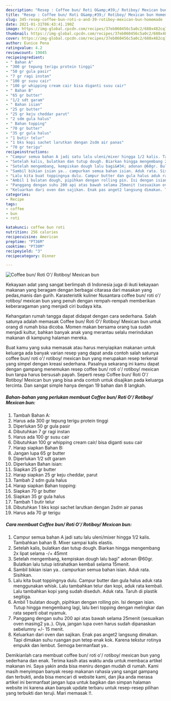 ```yaml
---
description: "Resep : Coffee bun/ Roti O&amp;#39;/ Rotiboy/ Mexican bun Homemade"
title: "Resep : Coffee bun/ Roti O&amp;#39;/ Rotiboy/ Mexican bun Homemade"
slug: 345-resep-coffee-bun-roti-o-and-39-rotiboy-mexican-bun-homemade
date: 2021-01-31T06:43:41.190Z
image: https://img-global.cpcdn.com/recipes/37eb060456c5a0c2/680x482cq70/coffee-bun-roti-o-rotiboy-mexican-bun-foto-resep-utama.jpg
thumbnail: https://img-global.cpcdn.com/recipes/37eb060456c5a0c2/680x482cq70/coffee-bun-roti-o-rotiboy-mexican-bun-foto-resep-utama.jpg
cover: https://img-global.cpcdn.com/recipes/37eb060456c5a0c2/680x482cq70/coffee-bun-roti-o-rotiboy-mexican-bun-foto-resep-utama.jpg
author: Eunice Pena
ratingvalue: 4.2
reviewcount: 19045
recipeingredient:
- " Bahan A"
- "300 gr tepung terigu protein tinggi"
- "50 gr gula pasir"
- "7 gr ragi instan"
- "100 gr susu cair"
- "100 gr whipping cream cair bisa diganti susu cair"
- " Bahan B"
- "65 gr butter"
- "1/2 sdt garam"
- " Bahan isian"
- "25 gr butter"
- "25 gr keju cheddar parut"
- "2 sdm gula halus"
- " Bahan topping"
- "70 gr butter"
- "35 gr gula halus"
- "1 butir telur"
- "1 bks kopi sachet larutkan dengan 2sdm air panas"
- "70 gr terigu"
recipeinstructions:
- "Campur semua bahan A jadi satu lalu uleni/mixer hingga 1/2 kalis. Tambahkan bahan B. Mixer sampai kalis elastis."
- "Setelah kalis, bulatkan dan tutup dough. Biarkan hingga mengembang 2x lipat selama -/+ 45mnt"
- "Setelah mengembang, kempiskan dough lalu bagi&#34; adonan @60gr. Bulatkan lalu tutup istirahatkan kembali selama 15menit."
- "Sambil bikian isian ya.. campurkan semua bahan isian. Aduk rata. Sisihkan."
- "Lalu kita buat toppingnya dulu. Campur butter dan gula halus aduk rata menggunakan whisk. Lalu tambahkan telur dan kopi, aduk rata kembali. Lalu tambahkan kopi yang sudah diseduh. Aduk rata. Taruh di plastik segitiga."
- "Ambil 1 bulatan dough, pipihkan dengan rolling pin. Isi dengan isian. Tutup hingga mengembang lagi, lalu beri topping dengan melingkar dan rata seperti obat nyamuk."
- "Panggang dengan suhu 200 api atas bawah selama 25menit (sesuaikan oven masing2 ya..). Oiya, jangan lupa oven harus sudah dipanaskan sebelumny +/- 15 menit."
- "Keluarkan dari oven dan sajikan. Enak pas anget2 langsung dimakan. Tapi dimakan suhu ruangan pun tetep enak kok. Karena tekstur rotinya empukk dan lembut. Semoga bermanfaat ya.."
categories:
- Recipe
tags:
- coffee
- bun
- roti

katakunci: coffee bun roti 
nutrition: 256 calories
recipecuisine: American
preptime: "PT36M"
cooktime: "PT30M"
recipeyield: "3"
recipecategory: Dinner

---
```



![Coffee bun/ Roti O&#39;/ Rotiboy/ Mexican bun](https://img-global.cpcdn.com/recipes/37eb060456c5a0c2/680x482cq70/coffee-bun-roti-o-rotiboy-mexican-bun-foto-resep-utama.jpg)

Kekayaan adat yang sangat berlimpah di Indonesia juga di ikuti kekayaan makanan yang beragam dengan berbagai citarasa dari masakan yang pedas,manis dan gurih. Karasteristik kuliner Nusantara coffee bun/ roti o&#39;/ rotiboy/ mexican bun yang penuh dengan rempah-rempah memberikan keberaragaman yang menjadi ciri budaya kita.


Kehangatan rumah tangga dapat didapat dengan cara sederhana. Salah satunya adalah memasak Coffee bun/ Roti O&#39;/ Rotiboy/ Mexican bun untuk orang di rumah bisa dicoba. Momen makan bersama orang tua sudah menjadi kultur, bahkan banyak anak yang merantau selalu merindukan makanan di kampung halaman mereka.



Buat kamu yang suka memasak atau harus menyiapkan makanan untuk keluarga ada banyak varian resep yang dapat anda contoh salah satunya coffee bun/ roti o&#39;/ rotiboy/ mexican bun yang merupakan resep terkenal yang simpel dengan kreasi sederhana. Pasalnya sekarang ini kamu dapat dengan gampang menemukan resep coffee bun/ roti o&#39;/ rotiboy/ mexican bun tanpa harus bersusah payah.
Seperti resep Coffee bun/ Roti O&#39;/ Rotiboy/ Mexican bun yang bisa anda contoh untuk disajikan pada keluarga tercinta. Dan sangat simple hanya dengan 19 bahan dan 8 langkah.


<!--inarticleads1-->

##### Bahan-bahan yang perlukan membuat Coffee bun/ Roti O&#39;/ Rotiboy/ Mexican bun:

1. Tambah  Bahan A:
1. Harus ada 300 gr tepung terigu protein tinggi
1. Diperlukan 50 gr gula pasir
1. Dibutuhkan 7 gr ragi instan
1. Harus ada 100 gr susu cair
1. Dibutuhkan 100 gr whipping cream cair/ bisa diganti susu cair
1. Harap siapkan  Bahan B:
1. Jangan lupa 65 gr butter
1. Diperlukan 1/2 sdt garam
1. Diperlukan  Bahan isian:
1. Siapkan 25 gr butter
1. Harap siapkan 25 gr keju cheddar, parut
1. Tambah 2 sdm gula halus
1. Harap siapkan  Bahan topping:
1. Siapkan 70 gr butter
1. Siapkan 35 gr gula halus
1. Tambah 1 butir telur
1. Dibutuhkan 1 bks kopi sachet larutkan dengan 2sdm air panas
1. Harus ada 70 gr terigu




<!--inarticleads2-->

##### Cara membuat  Coffee bun/ Roti O&#39;/ Rotiboy/ Mexican bun:

1. Campur semua bahan A jadi satu lalu uleni/mixer hingga 1/2 kalis. Tambahkan bahan B. Mixer sampai kalis elastis.
1. Setelah kalis, bulatkan dan tutup dough. Biarkan hingga mengembang 2x lipat selama -/+ 45mnt
1. Setelah mengembang, kempiskan dough lalu bagi&#34; adonan @60gr. Bulatkan lalu tutup istirahatkan kembali selama 15menit.
1. Sambil bikian isian ya.. campurkan semua bahan isian. Aduk rata. Sisihkan.
1. Lalu kita buat toppingnya dulu. Campur butter dan gula halus aduk rata menggunakan whisk. Lalu tambahkan telur dan kopi, aduk rata kembali. Lalu tambahkan kopi yang sudah diseduh. Aduk rata. Taruh di plastik segitiga.
1. Ambil 1 bulatan dough, pipihkan dengan rolling pin. Isi dengan isian. Tutup hingga mengembang lagi, lalu beri topping dengan melingkar dan rata seperti obat nyamuk.
1. Panggang dengan suhu 200 api atas bawah selama 25menit (sesuaikan oven masing2 ya..). Oiya, jangan lupa oven harus sudah dipanaskan sebelumny +/- 15 menit.
1. Keluarkan dari oven dan sajikan. Enak pas anget2 langsung dimakan. Tapi dimakan suhu ruangan pun tetep enak kok. Karena tekstur rotinya empukk dan lembut. Semoga bermanfaat ya..




Demikianlah cara membuat coffee bun/ roti o&#39;/ rotiboy/ mexican bun yang sederhana dan enak. Terima kasih atas waktu anda untuk membaca artikel makanan ini. Saya yakin anda bisa meniru dengan mudah di rumah. Kami masih menyimpan banyak resep makanan rahasia yang sangat gampang dan terbukti, anda bisa mencari di website kami, dan jika anda merasa artikel ini bermanfaat jangan lupa untuk bagikan dan simpan halaman website ini karena akan banyak update terbaru untuk resep-resep pilihan yang terbukti dan teruji. Mari memasak !!. 
